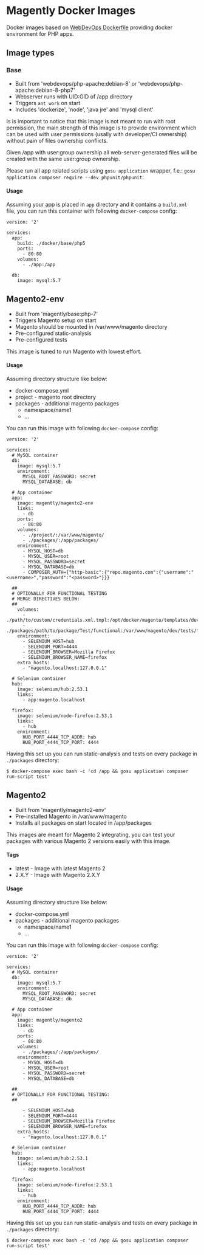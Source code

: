 # Magently Docker Images

Docker images based on [WebDevOps Dockerfile](https://github.com/webdevops/Dockerfile)
providing docker environment for PHP apps.

## Image types

### Base

* Built from 'webdevops/php-apache:debian-8' or
  'webdevops/php-apache:debian-8-php7'
* Webserver runs with UID:GID of /app directory
* Triggers `ant work` on start
* Includes 'dockerize', 'node', 'java jre' and 'mysql client'

Is is important to notice that this image is not meant to run with root
permission, the main strength of this image is to provide environment which
can be used with user permissions (usally with developer/CI ownership) without
pain of files ownership conflicts.

Given /app with user:group ownership all web-server-generated files will be
created with the same user:group ownership.

Please run all app related scripts using `gosu application` wrapper, f.e.:
`gosu application composer require --dev phpunit/phpunit`.

#### Usage

Assuming your app is placed in `app` directory and it contains a `build.xml`
file, you can run this container with following `docker-compose` config:

~~~
version: '2'

services:
  app:
    build: ./docker/base/php5
    ports:
      - 80:80
    volumes:
      - ./app:/app

  db:
    image: mysql:5.7
~~~

## Magento2-env

* Built from 'magently/base:php-7'
* Triggers Magento setup on start
* Magento should be mounted in /var/www/magento directory
* Pre-configured static-analysis
* Pre-configured tests

This image is tuned to run Magento with lowest effort.

#### Usage

Assuming directory structure like below:

* docker-compose.yml
* project             - magento root directory
* packages            - additional magento packages
  + namespace/name1
  + ...

You can run this image with following `docker-compose` config:

~~~
version: '2'

services:
  # MySQL container
  db:
    image: mysql:5.7
    environment:
      MYSQL_ROOT_PASSWORD: secret
      MYSQL_DATABASE: db

  # App container
  app:
    image: magently/magento2-env
    links:
      - db
    ports:
      - 80:80
    volumes:
      - ./project/:/var/www/magento/
      - ./packages/:/app/packages/
    environment:
      - MYSQL_HOST=db
      - MYSQL_USER=root
      - MYSQL_PASSWORD=secret
      - MYSQL_DATABASE=db
      - COMPOSER_AUTH={"http-basic":{"repo.magento.com":{"username":"<username>","password":"<password>"}}}

  ##
  # OPTIONALLY FOR FUNCTIONAL TESTING
  # MERGE DIRECTIVES BELOW:
  ##
    volumes:
      - ./path/to/custom/credentials.xml.tmpl:/opt/docker/magento/templates/dev/tests/functional/credentials.xml.tmpl
      - ./packages/path/to/package/Test/functional:/var/www/magento/dev/tests/functional/tests/app/<vendor>/<namespace>/Test
    environment:
      - SELENIUM_HOST=hub
      - SELENIUM_PORT=4444
      - SELENIUM_BROWSER=Mozilla Firefox
      - SELENIUM_BROWSER_NAME=firefox
    extra_hosts:
      - "magento.localhost:127.0.0.1"

  # Selenium container
  hub:
    image: selenium/hub:2.53.1
    links:
      - app:magento.localhost

  firefox:
    image: selenium/node-firefox:2.53.1
    links:
      - hub
    environment:
      HUB_PORT_4444_TCP_ADDR: hub
      HUB_PORT_4444_TCP_PORT: 4444
~~~

Having this set up you can run static-analysis and tests on
every package in `./packages` directory:

~~~
$ docker-compose exec bash -c 'cd /app && gosu application composer run-script test'
~~~

## Magento2

* Built from 'magently/magento2-env'
* Pre-installed Magento in /var/www/magento
* Installs all packages on start located in /app/packages

This images are meant for Magento 2 integrating, you can
test your packages with various Magento 2 versions easily
with this image.

#### Tags

- latest - Image with latest Magento 2
- 2.X.Y  - Image with Magento 2.X.Y

#### Usage

Assuming directory structure like below:

* docker-compose.yml
* packages            - additional magento packages
  + namespace/name1
  + ...

You can run this image with following `docker-compose` config:

~~~
version: '2'

services:
  # MySQL container
  db:
    image: mysql:5.7
    environment:
      MYSQL_ROOT_PASSWORD: secret
      MYSQL_DATABASE: db

  # App container
  app:
    image: magently/magento2
    links:
      - db
    ports:
      - 80:80
    volumes:
      - ./packages/:/app/packages/
    environment:
      - MYSQL_HOST=db
      - MYSQL_USER=root
      - MYSQL_PASSWORD=secret
      - MYSQL_DATABASE=db

  ##
  # OPTIONALLY FOR FUNCTIONAL TESTING:
  ##

      - SELENIUM_HOST=hub
      - SELENIUM_PORT=4444
      - SELENIUM_BROWSER=Mozilla Firefox
      - SELENIUM_BROWSER_NAME=firefox
    extra_hosts:
      - "magento.localhost:127.0.0.1"

  # Selenium container
  hub:
    image: selenium/hub:2.53.1
    links:
      - app:magento.localhost

  firefox:
    image: selenium/node-firefox:2.53.1
    links:
      - hub
    environment:
      HUB_PORT_4444_TCP_ADDR: hub
      HUB_PORT_4444_TCP_PORT: 4444
~~~

Having this set up you can run static-analysis and tests on
every package in `./packages` directory:

~~~
$ docker-compose exec bash -c 'cd /app && gosu application composer run-script test'
~~~
